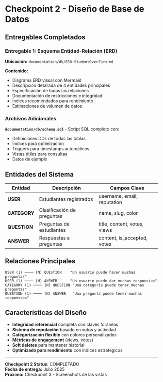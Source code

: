 # Checkpoint 2 - Diseño de Base de Datos

## Entregables Completados

### Entregable 1: Esquema Entidad-Relación (ERD)

**Ubicación:** `documentation/db/ERD-StudentOverflow.md`

**Contenido:**

- Diagrama ERD visual con Mermaid
- Descripción detallada de 4 entidades principales
- Especificación de todas las relaciones
- Documentación de restricciones e integridad
- Índices recomendados para rendimiento
- Estimaciones de volumen de datos

### Archivos Adicionales

**`documentation/db/schema.sql`** - Script SQL completo con:

- Definiciones DDL de todas las tablas
- Índices para optimización
- Triggers para timestamps automáticos
- Vistas útiles para consultas
- Datos de ejemplo

## Entidades del Sistema

| Entidad      | Descripción                | Campos Clave                 |
| ------------ | -------------------------- | ---------------------------- |
| **USER**     | Estudiantes registrados    | username, email, reputation  |
| **CATEGORY** | Clasificación de preguntas | name, slug, color            |
| **QUESTION** | Preguntas de estudiantes   | title, content, votes, views |
| **ANSWER**   | Respuestas a preguntas     | content, is_accepted, votes  |

## Relaciones Principales

```
USER (1) ──── (N) QUESTION    "Un usuario puede hacer muchas preguntas"
USER (1) ──── (N) ANSWER      "Un usuario puede dar muchas respuestas"
CATEGORY (1) ──── (N) QUESTION "Una categoría puede tener muchas preguntas"
QUESTION (1) ──── (N) ANSWER   "Una pregunta puede tener muchas respuestas"
```

## Características del Diseño

- **Integridad referencial** completa con claves foráneas
- **Sistema de reputación** basado en votos y actividad
- **Categorización flexible** con colores personalizados
- **Métricas de engagement** (views, votes)
- **Soft deletes** para mantener historial
- **Optimizado para rendimiento** con índices estratégicos

---

**Checkpoint 2 Status:** COMPLETADO  
**Fecha de entrega:** Julio 2025  
**Próximo:** Checkpoint 3 - Screenshots de las vistas
